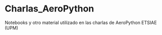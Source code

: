 Charlas_AeroPython
==================

Notebooks y otro material utilizado en las charlas de AeroPython ETSIAE (UPM)
